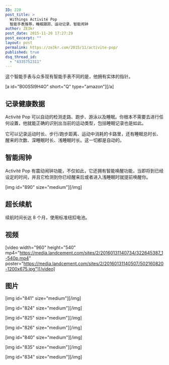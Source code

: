 ```yaml
---
ID: 220
post_title: >
  Withings Activité Pop
  智能手表推荐，睡眠跟踪、运动记录、智能闹钟
author: ZE3kr
post_date: 2015-11-20 17:27:29
post_excerpt: ""
layout: post
permalink: https://ze3kr.com/2015/11/activite-pop/
published: true
dsq_thread_id:
  - "4335752311"
---
```

这个智能手表与众多现有智能手表不同的是，他拥有实体的指针。

[a id="B00S5I9H4O" short="Q" type="amazon"][/a]

<!--more-->
## 记录健康数据
Activité Pop 可以自动的检测走路、跑步、游泳以及睡眠。你根本不需要去进行任何设置，他就能正确的识别出当前的运动类型，包括睡眠记录也是如此。

它可以记录运动时长、步行/跑步距离、运动中消耗的卡路里，还有睡眠总时长、醒来的次数、深睡眠时长、浅睡眠时长。这一切都是自动的。

## 智能闹钟
Activité Pop 有震动闹钟功能，不仅如此，它还拥有智能唤醒功能，当即将到已经设定的时间，并且它检测到你已经醒来后或者进入浅睡眠时就提前唤醒你。

[img id="890" size="medium"][/img]

## 超长续航
续航时间长达 8 个月，使用标准纽扣电池。

## 视频
[video width="960" height="540" mp4="https://media.landcement.com/sites/2/20160131140734/322645387_1-540p.mp4" poster="https://media.landcement.com/sites/2/20160131140507/502160820-1200x675.jpg"][/video]

## 图片

[img id="841" size="medium"][/img]

[img id="824" size="medium"][/img]

[img id="825" size="medium"][/img]

[img id="826" size="medium"][/img]

[img id="840" size="medium"][/img]

[img id="835" size="medium"][/img]

[img id="834" size="medium"][/img]